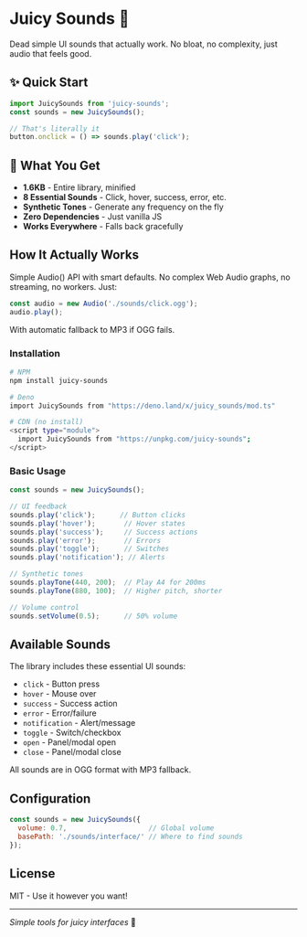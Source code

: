 # Juicy Sounds 🍊

Dead simple UI sounds that actually work. No bloat, no complexity, just audio that feels good.

## ✨ Quick Start

```javascript
import JuicySounds from 'juicy-sounds';
const sounds = new JuicySounds();

// That's literally it
button.onclick = () => sounds.play('click');
```

## 🎯 What You Get

- **1.6KB** - Entire library, minified
- **8 Essential Sounds** - Click, hover, success, error, etc.
- **Synthetic Tones** - Generate any frequency on the fly
- **Zero Dependencies** - Just vanilla JS
- **Works Everywhere** - Falls back gracefully

## How It Actually Works

Simple Audio() API with smart defaults. No complex Web Audio graphs, no streaming, no workers. Just:

```javascript
const audio = new Audio('./sounds/click.ogg');
audio.play();
```

With automatic fallback to MP3 if OGG fails.

### Installation

```bash
# NPM
npm install juicy-sounds

# Deno
import JuicySounds from "https://deno.land/x/juicy_sounds/mod.ts"

# CDN (no install)
<script type="module">
  import JuicySounds from "https://unpkg.com/juicy-sounds";
</script>
```

### Basic Usage

```javascript
const sounds = new JuicySounds();

// UI feedback
sounds.play('click');      // Button clicks
sounds.play('hover');       // Hover states  
sounds.play('success');     // Success actions
sounds.play('error');       // Errors
sounds.play('toggle');      // Switches
sounds.play('notification'); // Alerts

// Synthetic tones
sounds.playTone(440, 200);  // Play A4 for 200ms
sounds.playTone(880, 100);  // Higher pitch, shorter

// Volume control
sounds.setVolume(0.5);      // 50% volume
```

## Available Sounds

The library includes these essential UI sounds:
- `click` - Button press
- `hover` - Mouse over  
- `success` - Success action
- `error` - Error/failure
- `notification` - Alert/message
- `toggle` - Switch/checkbox
- `open` - Panel/modal open
- `close` - Panel/modal close

All sounds are in OGG format with MP3 fallback.

## Configuration

```javascript
const sounds = new JuicySounds({
  volume: 0.7,                    // Global volume
  basePath: './sounds/interface/' // Where to find sounds
});
```

## License

MIT - Use it however you want!

---

_Simple tools for juicy interfaces_ 🍊
